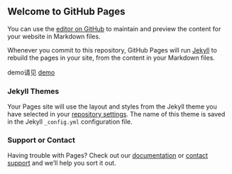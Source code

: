 ## Welcome to GitHub Pages

You can use the [editor on GitHub](https://github.com/wanglei-0707/vue/edit/master/README.md) to maintain and preview the content for your website in Markdown files.

Whenever you commit to this repository, GitHub Pages will run [Jekyll](https://jekyllrb.com/) to rebuild the pages in your site, from the content in your Markdown files.

demo请见 [demo](https://github.com/wanglei-0707/vue)

### Jekyll Themes

Your Pages site will use the layout and styles from the Jekyll theme you have selected in your [repository settings](https://github.com/wanglei-0707/vue/settings). The name of this theme is saved in the Jekyll `_config.yml` configuration file.

### Support or Contact

Having trouble with Pages? Check out our [documentation](https://help.github.com/categories/github-pages-basics/) or [contact support](https://github.com/contact) and we’ll help you sort it out.
